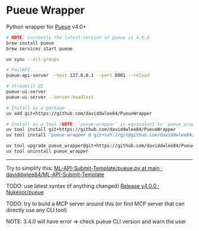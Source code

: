 # Pueue Wrapper

Python wrapper for [Pueue](https://github.com/Nukesor/pueue) v4.0+

```bash
# NOTE: currently the latest version of pueue is 4.0.0
brew install pueue
brew services start pueue
```

```bash
uv sync --all-groups

# FastAPI
pueue-api-server --host 127.0.0.1 --port 8001 --reload

# Streamlit UI
pueue-ui-server
pueue-ui-server --server-headless
```

```bash
# Install as a package
uv add git+https://github.com/daviddwlee84/PueueWrapper

# Install as a tool (NOTE: `pueue-wrapper` is equivalent to `pueue_wrapper`)
uv tool install git+https://github.com/daviddwlee84/PueueWrapper
uv tool install 'pueue-wrapper @ git+ssh://git@github.com/daviddwlee84/PueueWrapper.git'

uv tool upgrade pueue_wrapper@git+https://github.com/daviddwlee84/PueueWrapper
uv tool uninstall pueue_wrapper
```

---

Try to simplify this: [ML-API-Submit-Template/pueue.py at main · daviddwlee84/ML-API-Submit-Template](https://github.com/daviddwlee84/ML-API-Submit-Template/blob/main/pueue.py)

TODO: use latest syntax (if anything changed) [Release v4.0.0 · Nukesor/pueue](https://github.com/Nukesor/pueue/releases/tag/v4.0.0)

TODO: try to build a MCP server around this (or find MCP server that can directly use any CLI tool)

NOTE: 3.4.0 will have error => check pueue CLI version and warn the user
